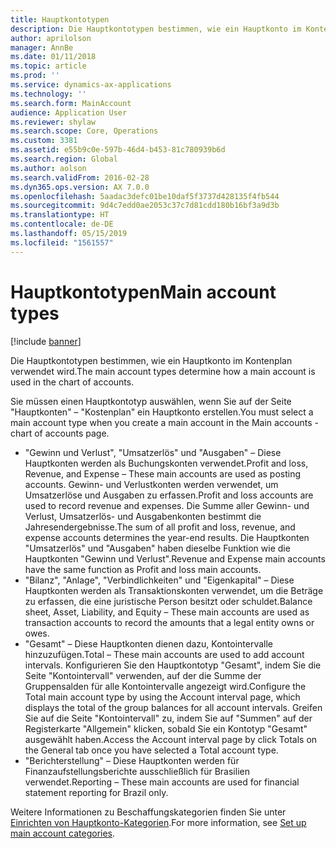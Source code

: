 ```yaml
---
title: Hauptkontotypen
description: Die Hauptkontotypen bestimmen, wie ein Hauptkonto im Kontenplan verwendet wird.
author: aprilolson
manager: AnnBe
ms.date: 01/11/2018
ms.topic: article
ms.prod: ''
ms.service: dynamics-ax-applications
ms.technology: ''
ms.search.form: MainAccount
audience: Application User
ms.reviewer: shylaw
ms.search.scope: Core, Operations
ms.custom: 3381
ms.assetid: e55b9c0e-597b-46d4-b453-81c780939b6d
ms.search.region: Global
ms.author: aolson
ms.search.validFrom: 2016-02-28
ms.dyn365.ops.version: AX 7.0.0
ms.openlocfilehash: 5aadac3defc01be10daf5f3737d428135f4fb544
ms.sourcegitcommit: 9d4c7edd0ae2053c37c7d81cdd180b16bf3a9d3b
ms.translationtype: HT
ms.contentlocale: de-DE
ms.lasthandoff: 05/15/2019
ms.locfileid: "1561557"
---
```

# <a name="main-account-types"></a><span data-ttu-id="25ff3-103">Hauptkontotypen</span><span class="sxs-lookup"><span data-stu-id="25ff3-103">Main account types</span></span>

[!include [banner](../includes/banner.md)]

<span data-ttu-id="25ff3-104">Die Hauptkontotypen bestimmen, wie ein Hauptkonto im Kontenplan verwendet wird.</span><span class="sxs-lookup"><span data-stu-id="25ff3-104">The main account types determine how a main account is used in the chart of accounts.</span></span>

<span data-ttu-id="25ff3-105">Sie müssen einen Hauptkontotyp auswählen, wenn Sie auf der Seite "Hauptkonten" – "Kostenplan" ein Hauptkonto erstellen.</span><span class="sxs-lookup"><span data-stu-id="25ff3-105">You must select a main account type when you create a main account in the Main accounts - chart of accounts page.</span></span>
-   <span data-ttu-id="25ff3-106">"Gewinn und Verlust", "Umsatzerlös" und "Ausgaben" – Diese Hauptkonten werden als Buchungskonten verwendet.</span><span class="sxs-lookup"><span data-stu-id="25ff3-106">Profit and loss, Revenue, and Expense – These main accounts are used as posting accounts.</span></span> <span data-ttu-id="25ff3-107">Gewinn- und Verlustkonten werden verwendet, um Umsatzerlöse und Ausgaben zu erfassen.</span><span class="sxs-lookup"><span data-stu-id="25ff3-107">Profit and loss accounts are used to record revenue and expenses.</span></span> <span data-ttu-id="25ff3-108">Die Summe aller Gewinn- und Verlust, Umsatzerlös- und Ausgabenkonten bestimmt die Jahresendergebnisse.</span><span class="sxs-lookup"><span data-stu-id="25ff3-108">The sum of all profit and loss, revenue, and expense accounts determines the year-end results.</span></span> <span data-ttu-id="25ff3-109">Die Hauptkonten "Umsatzerlös" und "Ausgaben" haben dieselbe Funktion wie die Hauptkonten "Gewinn und Verlust".</span><span class="sxs-lookup"><span data-stu-id="25ff3-109">Revenue and Expense main accounts have the same function as Profit and loss main accounts.</span></span>
-   <span data-ttu-id="25ff3-110">"Bilanz", "Anlage", "Verbindlichkeiten" und "Eigenkapital" – Diese Hauptkonten werden als Transaktionskonten verwendet, um die Beträge zu erfassen, die eine juristische Person besitzt oder schuldet.</span><span class="sxs-lookup"><span data-stu-id="25ff3-110">Balance sheet, Asset, Liability, and Equity – These main accounts are used as transaction accounts to record the amounts that a legal entity owns or owes.</span></span>
-   <span data-ttu-id="25ff3-111">"Gesamt" – Diese Hauptkonten dienen dazu, Kontointervalle hinzuzufügen.</span><span class="sxs-lookup"><span data-stu-id="25ff3-111">Total – These main accounts are used to add account intervals.</span></span> <span data-ttu-id="25ff3-112">Konfigurieren Sie den Hauptkontotyp "Gesamt", indem Sie die Seite "Kontointervall" verwenden, auf der die Summe der Gruppensalden für alle Kontointervalle angezeigt wird.</span><span class="sxs-lookup"><span data-stu-id="25ff3-112">Configure the Total main account type by using the Account interval page, which displays the total of the group balances for all account intervals.</span></span> <span data-ttu-id="25ff3-113">Greifen Sie auf die Seite "Kontointervall" zu, indem Sie auf "Summen" auf der Registerkarte "Allgemein" klicken, sobald Sie ein Kontotyp "Gesamt" ausgewählt haben.</span><span class="sxs-lookup"><span data-stu-id="25ff3-113">Access the Account interval page by click Totals on the General tab once you have selected a Total account type.</span></span>
-   <span data-ttu-id="25ff3-114">"Berichterstellung" – Diese Hauptkonten werden für Finanzaufstellungsberichte ausschließlich für Brasilien verwendet.</span><span class="sxs-lookup"><span data-stu-id="25ff3-114">Reporting – These main accounts are used for financial statement reporting for Brazil only.</span></span>

<span data-ttu-id="25ff3-115">Weitere Informationen zu Beschaffungskategorien finden Sie unter [Einrichten von Hauptkonto-Kategorien](tasks/set-up-main-account-categories.md).</span><span class="sxs-lookup"><span data-stu-id="25ff3-115">For more information, see [Set up main account categories](tasks/set-up-main-account-categories.md).</span></span>



